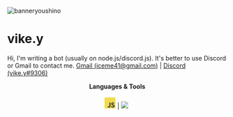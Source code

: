 ![banneryoushino](https://github.com/vikey3428/vikey3428/blob/main/imgpreview.jpg?raw=true)

# vike.y
Hi, I'm writing a bot (usually on node.js/discord.js). It's better to use Discord or Gmail to contact me. [Gmail (iceme41@gmail.com)](vikey3428) | [Discord (vike.y#9306)](https://discord.com/users/999655606220771388)

<p align="center">
	<b>Languages & Tools</b><br><br>
  	<code><img height="25" src="https://raw.githubusercontent.com/github/explore/80688e429a7d4ef2fca1e82350fe8e3517d3494d/topics/javascript/javascript.png"></code>&nbsp;|
  <code><img height="25" src="https://cdn-icons-png.flaticon.com/512/5968/5968866.png"></code>&nbsp;
	<br><br>
